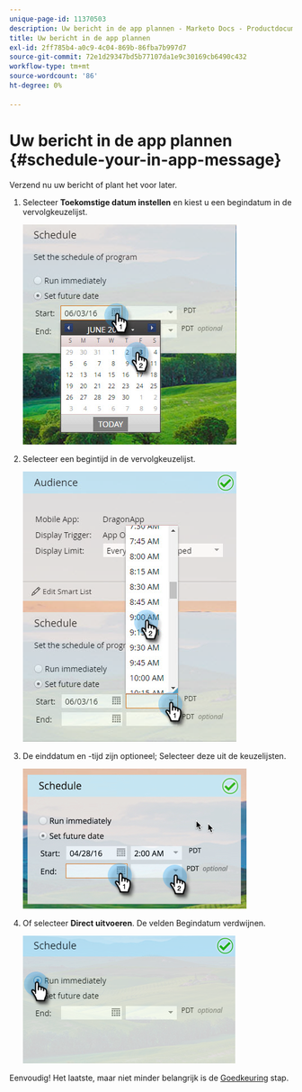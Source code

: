 ```yaml
---
unique-page-id: 11370503
description: Uw bericht in de app plannen - Marketo Docs - Productdocumentatie
title: Uw bericht in de app plannen
exl-id: 2ff785b4-a0c9-4c04-869b-86fba7b997d7
source-git-commit: 72e1d29347bd5b77107da1e9c30169cb6490c432
workflow-type: tm+mt
source-wordcount: '86'
ht-degree: 0%

---
```


# Uw bericht in de app plannen {#schedule-your-in-app-message}

Verzend nu uw bericht of plant het voor later.

1. Selecteer **Toekomstige datum instellen** en kiest u een begindatum in de vervolgkeuzelijst.

   ![](assets/schedule-your-in-app-message-1.png)

1. Selecteer een begintijd in de vervolgkeuzelijst.

   ![](assets/schedule-your-in-app-message-2.png)

1. De einddatum en -tijd zijn optioneel; Selecteer deze uit de keuzelijsten.

   ![](assets/schedule-your-in-app-message-3.png)

1. Of selecteer **Direct uitvoeren**. De velden Begindatum verdwijnen.

   ![](assets/schedule-your-in-app-message-4.png)

Eenvoudig! Het laatste, maar niet minder belangrijk is de [Goedkeuring](/help/marketo/product-docs/mobile-marketing/in-app-messages/sending-your-in-app-message/approve-your-in-app-message.md) stap.
